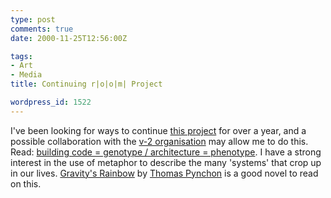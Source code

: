 ```yaml
---
type: post
comments: true
date: 2000-11-25T12:56:00Z

tags:
- Art
- Media
title: Continuing r|o|o|m| Project

wordpress_id: 1522
---
```


I've been looking for ways to continue [this project](http://www.unn.ac.uk/~inmj2/room/) for over a year, and a possible collaboration with the [v-2 organisation](http://www.v-2.org) may allow me to do this. Read: [building code = genotype / architecture = phenotype](http://www.v-2.org/genotype.html). I have a strong interest in the use of metaphor to describe the many 'systems' that crop up in our lives. [Gravity's Rainbow](http://www.amazon.co.uk/exec/obidos/ASIN/0099533219/026-0515500-5862055) by [Thomas Pynchon](http://www.hyperarts.com/pynchon/) is a good novel to read on this.
